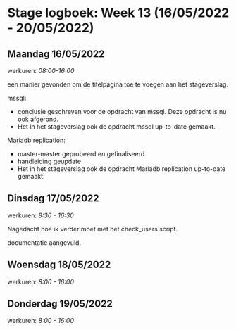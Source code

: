 # Stage logboek: Week 13 (16/05/2022 - 20/05/2022)

## Maandag 16/05/2022

werkuren: _08:00-16:00_

een manier gevonden om de titelpagina toe te voegen aan het stageverslag.

mssql:

- conclusie geschreven voor de opdracht van mssql. Deze opdracht is nu ook afgerond.
- Het in het stageverslag ook de opdracht mssql up-to-date gemaakt.

Mariadb replication:

- master-master geprobeerd en gefinaliseerd.
- handleiding geupdate
- Het in het stageverslag ook de opdracht Mariadb replication up-to-date gemaakt.

## Dinsdag 17/05/2022

werkuren: _8:30 - 16:30_

Nagedacht hoe ik verder moet met het check_users script.

documentatie aangevuld.

## Woensdag 18/05/2022

werkuren: _8:00 - 16:00_

## Donderdag 19/05/2022

werkuren: _8:00 - 16:00_
